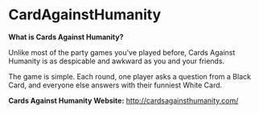 CardAgainstHumanity
===================

__What is Cards Against Humanity?__

Unlike most of the party games you've played before, Cards Against Humanity is as despicable and awkward as you and your friends.

The game is simple. Each round, one player asks a question from a Black Card, and everyone else answers with their funniest White Card.

__Cards Against Humanity Website:__ http://cardsagainsthumanity.com/
